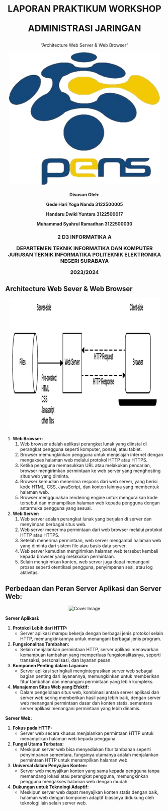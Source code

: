 ﻿<h1 align="center">
LAPORAN PRAKTIKUM WORKSHOP

**ADMINISTRASI JARINGAN**

</h1>
<p align="center">
“Architecture Web Server & Web Browser”
</p>

<p align="center">
    <img src="/img/covernobg.png" alt="Cover Image" width="480" height="420">
</p>

<h4 align="center">

Disusun Oleh:

**Gede Hari Yoga Nanda  					3122500005**

**Handaru Dwiki Yuntara     				3122500017**

**Muhammad Syahrul Ramadhan				3122500030**

</h4>

<h3 align="center">

2 D3 INFORMATIKA A

DEPARTEMEN TEKNIK INFORMATIKA DAN KOMPUTER JURUSAN TEKNIK INFORMATIKA
POLITEKNIK ELEKTRONIKA NEGERI SURABAYA

2023/2024

</h3>

<h2>Architecture Web Sever & Web Browser</h2>

<p align="center">
    <img src="/img/client_server.png" alt="Cover Image" width="480" height="420">
</p>

1. **Web Browser:**
   1. Web browser adalah aplikasi perangkat lunak yang diinstal di perangkat pengguna seperti komputer, ponsel, atau tablet.
   2. Browser memungkinkan pengguna untuk menjelajah internet dengan mengakses halaman web melalui protokol HTTP atau HTTPS.
   3. Ketika pengguna memasukkan URL atau melakukan pencarian, browser mengirimkan permintaan ke web server yang menghosting situs web yang diminta.
   4. Browser kemudian menerima respons dari web server, yang berisi kode HTML, CSS, JavaScript, dan konten lainnya yang membentuk halaman web.
   5. Browser menggunakan rendering engine untuk menguraikan kode tersebut dan menampilkan halaman web kepada pengguna dengan antarmuka pengguna yang sesuai.
2. **Web Server:**
   1. Web server adalah perangkat lunak yang berjalan di server dan menyimpan berbagai situs web.
   2. Web server menerima permintaan dari web browser melalui protokol HTTP atau HTTPS.
   3. Setelah menerima permintaan, web server mengambil halaman web yang diminta dari sistem file atau basis data server.
   4. Web server kemudian mengirimkan halaman web tersebut kembali kepada browser yang melakukan permintaan.
   5. Selain mengirimkan konten, web server juga dapat menangani proses seperti otentikasi pengguna, penyimpanan sesi, atau log aktivitas.

<h2>Perbedaan dan Peran Server Aplikasi dan Server Web:</h2>
<p align="center">
    <img src="/img/docker.png" alt="Cover Image" width="480" height="420">
</p>

**Server Aplikasi:**
1. **Protokol Lebih dari HTTP:** 
   - Server aplikasi mampu bekerja dengan berbagai jenis protokol selain HTTP, memungkinkannya untuk menangani berbagai jenis program.
2. **Fungsionalitas Tambahan:** 
   - Selain menjalankan permintaan HTTP, server aplikasi menawarkan kemampuan tambahan yang memperluas fungsionalitasnya, seperti transaksi, personalisasi, dan layanan pesan.
3. **Komponen Penting dalam Layanan:** 
   - Server aplikasi seringkali mengintegrasikan server web sebagai bagian penting dari layanannya, memungkinkan untuk memberikan fitur tambahan dan menangani permintaan yang lebih kompleks.
4. **Manajemen Situs Web yang Efektif:** 
   - Dalam pengelolaan situs web, kombinasi antara server aplikasi dan server web sering memberikan hasil yang lebih baik, dengan server web menangani permintaan dasar dan konten statis, sementara server aplikasi menangani permintaan yang lebih dinamis.

**Server Web:**
1. **Fokus pada HTTP:** 
   - Server web secara khusus menjalankan permintaan HTTP untuk menampilkan halaman web kepada pengguna.
2. **Fungsi Utama Terbatas:** 
   - Meskipun server web bisa menyediakan fitur tambahan seperti penyimpanan sementara, fungsinya utamanya adalah menjalankan permintaan HTTP untuk menampilkan halaman web.
3. **Universal dalam Penyajian Konten:** 
   - Server web menyajikan konten yang sama kepada pengguna tanpa memandang lokasi atau perangkat pengguna, memungkinkan pengguna mengakses halaman web dengan mudah.
4. **Dukungan untuk Teknologi Adaptif:** 
   - Meskipun server web dapat menyajikan konten statis dengan baik, halaman web dengan komponen adaptif biasanya didukung oleh teknologi lain selain server web.
  

